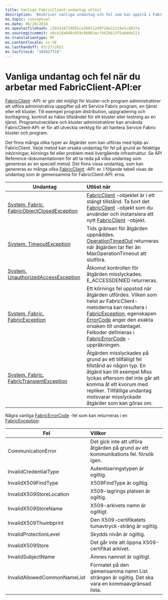 ```yaml
---
title: Vanliga FabricClient-undantag utlöst
description: 'Beskriver vanliga undantag och fel som kan uppstå i FabricClient-API: erna när du utför åtgärder för program-och kluster hantering.'
ms.topic: conceptual
ms.date: 06/20/2018
ms.openlocfilehash: c2b5418729855ce366512d9718e22124e5cd837a
ms.sourcegitcommit: a9ce1da049c019c86063acf442bb13f5a0dde213
ms.translationtype: MT
ms.contentlocale: sv-SE
ms.lasthandoff: 03/27/2021
ms.locfileid: "105627718"
---
```

# <a name="common-exceptions-and-errors-when-working-with-the-fabricclient-apis"></a>Vanliga undantag och fel när du arbetar med FabricClient-API:er
[FabricClient](/dotnet/api/system.fabric.fabricclient) -API: er gör det möjligt för kluster-och program administratörer att utföra administrativa uppgifter på ett Service Fabric program, en tjänst eller ett kluster. Till exempel program distribution, uppgradering och borttagning, kontroll av hälso tillståndet för ett kluster eller testning av en tjänst. Programutvecklare och kluster administratörer kan använda FabricClient-API: er för att utveckla verktyg för att hantera Service Fabric kluster och program.

Det finns många olika typer av åtgärder som kan utföras med hjälp av FabricClient.  Varje metod kan orsaka undantag för fel på grund av felaktiga inkörningar, körnings fel eller problem med övergående infrastruktur.  Se API Reference-dokumentationen för att ta reda på vilka undantag som genereras av en speciell metod. Det finns vissa undantag, som kan genereras av många olika [FabricClient](/dotnet/api/system.fabric.fabricclient) -API: er. I följande tabell visas de undantag som är gemensamma för FabricClient-API: erna.

| Undantag | Utlöst när |
| --- |:--- |
| [System. Fabric. FabricObjectClosedException](/dotnet/api/system.fabric.fabricobjectclosedexception) |[FabricClient](/dotnet/api/system.fabric.fabricclient) -objektet är i ett stängt tillstånd. Ta bort det [FabricClient](/dotnet/api/system.fabric.fabricclient) -objekt som du använder och instansiera ett nytt [FabricClient](/dotnet/api/system.fabric.fabricclient) -objekt. |
| [System. TimeoutException](/dotnet/core/api/system.timeoutexception) |Tids gränsen för åtgärden uppnåddes. [OperationTimedOut](/dotnet/api/system.fabric.fabricerrorcode) returneras när åtgärden tar fler än MaxOperationTimeout att slutföra. |
| [System. UnauthorizedAccessException](/dotnet/core/api/system.unauthorizedaccessexception) |Åtkomst kontrollen för åtgärden misslyckades. E_ACCESSDENIED returneras. |
| [System. Fabric. FabricException](/dotnet/api/system.fabric.fabricexception) |Ett körnings fel uppstod när åtgärden utfördes. Vilken som helst av FabricClient-metoderna kan resultera i [FabricException](/dotnet/api/system.fabric.fabricexception), egenskapen [ErrorCode](/dotnet/api/system.fabric.fabricexception.errorcode) anger den exakta orsaken till undantaget. Felkoder definieras i [FabricErrorCode](/dotnet/api/system.fabric.fabricerrorcode) -uppräkningen. |
| [System. Fabric. FabricTransientException](/dotnet/api/system.fabric.fabrictransientexception) |Åtgärden misslyckades på grund av ett tillfälligt fel tillstånd av någon typ. En åtgärd kan till exempel Miss lyckas eftersom det inte går att komma åt ett kvorum med repliker. Tillfälliga undantag motsvarar misslyckade åtgärder som kan göras om. |

Några vanliga [FabricErrorCode](/dotnet/api/system.fabric.fabricerrorcode) -fel som kan returneras i en [FabricException](/dotnet/api/system.fabric.fabricexception):

| Fel | Villkor |
| --- |:--- |
| CommunicationError |Det gick inte att utföra åtgärden på grund av ett kommunikations fel. försök igen. |
| InvalidCredentialType |Autentiseringstypen är ogiltig. |
| InvalidX509FindType |X509FindType är ogiltig. |
| InvalidX509StoreLocation |X509-lagrings platsen är ogiltig. |
| InvalidX509StoreName |X509-arkivets namn är ogiltigt. |
| InvalidX509Thumbprint |Den X509-certifikatets tumavtryck-sträng är ogiltig. |
| InvalidProtectionLevel |Skydds nivån är ogiltig. |
| InvalidX509Store |Det går inte att öppna X509-certifikat arkivet. |
| InvalidSubjectName |Ämnes namnet är ogiltigt. |
| InvalidAllowedCommonNameList |Formatet på den gemensamma namn List strängen är ogiltig. Det ska vara en kommaavgränsad lista. |
